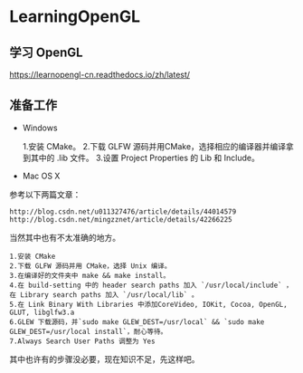 # LearningOpenGL

## 学习 OpenGL
https://learnopengl-cn.readthedocs.io/zh/latest/

## 准备工作
- Windows

    1.安装 CMake。
    2.下载 GLFW 源码并用CMake，选择相应的编译器并编译拿到其中的 .lib 文件。
    3.设置 Project Properties 的 Lib 和 Include。
- Mac OS X

参考以下两篇文章：

    http://blog.csdn.net/u011327476/article/details/44014579
    http://blog.csdn.net/mingzznet/article/details/42266225
当然其中也有不太准确的地方。

    1.安装 CMake
    2.下载 GLFW 源码并用 CMake，选择 Unix 编译。
    3.在编译好的文件夹中 make && make install。
    4.在 build-setting 中的 header search paths 加入 `/usr/local/include` ，在 Library search paths 加入 `/usr/local/lib` 。
    5.在 Link Binary With Libraries 中添加CoreVideo, IOKit, Cocoa, OpenGL, GLUT, libglfw3.a
    6.GLEW 下载源码，并`sudo make GLEW_DEST=/usr/local` && `sudo make GLEW_DEST=/usr/local install`，耐心等待。
    7.Always Search User Paths 调整为 Yes
    
其中也许有的步骤没必要，现在知识不足，先这样吧。
